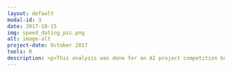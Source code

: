 ```yaml
---
layout: default
modal-id: 3
date: 2017-10-15
img: speed_dating_pic.png
alt: image-alt
project-date: October 2017
tools: R
description: <p>This analysis was done for an AI project competition hosted by the Columbia Statistics Club. My group of 3 received third place. We used the <a href = "http://www.stat.columbia.edu/~gelman/arm/examples/speed.dating/">Speed Dating Data Set</a> compiled by the Columbia Business School in 2002-2004. Each observation in the dataset represents a speed date that a single person went on. Demographic information, interests, and subjective qualities about each person are recorded. After data cleaning, we transformed the entire dataset so that each observation represented a date between two participants.</p><p>The models used were Random Forests, Linear SVMs, and Neural Networks. The main challenge in the modeling was that it was difficult to get a high true positive rate.</p> <h3>Key Takeaways</h3><br><ul><li><p>For most participants, their perception of their date's attractiveness was the most important variable in determining if that person wanted to go on another date. </p></li> <li><p>Participants' perceptions about their own qualities like attractiveness and intelligence were only loosely correlated with what their date thought about those qualities. </p></li></ul>
---
```

